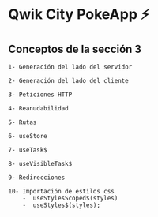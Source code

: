 # Qwik City PokeApp ⚡️

## Conceptos de la sección 3

    1- Generación del lado del servidor

    2- Generación del lado del cliente

    3- Peticiones HTTP

    4- Reanudabilidad

    5- Rutas

    6- useStore

    7- useTask$

    8- useVisibleTask$

    9- Redirecciones

    10- Importación de estilos css
        -  useStylesScoped$(styles)
        -  useStyles$(styles);
